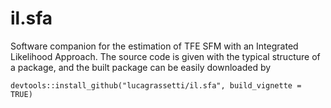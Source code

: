 # il.sfa

Software companion for the estimation of TFE SFM with an Integrated Likelihood Approach. The source code is given with the typical structure of a package, and the built package can be easily downloaded by

```
devtools::install_github("lucagrassetti/il.sfa", build_vignette = TRUE)
```

